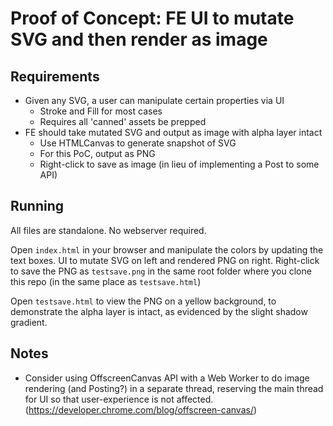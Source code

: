 # Proof of Concept: FE UI to mutate SVG and then render as image 

## Requirements

- Given any SVG, a user can manipulate certain properties via UI
    - Stroke and Fill for most cases
    - Requires all 'canned' assets be prepped
- FE should take mutated SVG and output as image with alpha layer intact
    - Use HTMLCanvas to generate snapshot of SVG
    - For this PoC, output as PNG
    - Right-click to save as image (in lieu of implementing a Post to some API)

## Running

All files are standalone.  No webserver required.

Open `index.html` in your browser and manipulate the colors by updating the text boxes.  UI to mutate SVG on left and rendered PNG on right.  Right-click to save the PNG as `testsave.png` in the same root folder where you clone this repo (in the same place as `testsave.html`)

Open `testsave.html` to view the PNG on a yellow background, to demonstrate the alpha layer is intact, as evidenced by the slight shadow gradient.

## Notes
- Consider using OffscreenCanvas API with a Web Worker to do image rendering (and Posting?) in a separate thread, reserving the main thread for UI so that  user-experience is not affected. (https://developer.chrome.com/blog/offscreen-canvas/)
